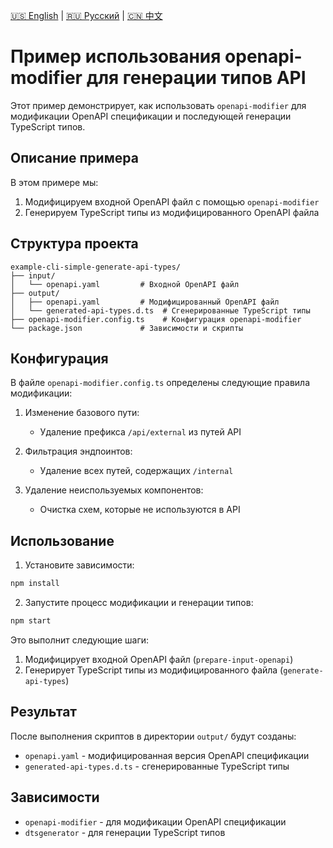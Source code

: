 [🇺🇸 English](./README.md) | [🇷🇺 Русский](./README-ru.md)  | [🇨🇳 中文](./README-zh.md)

# Пример использования openapi-modifier для генерации типов API

Этот пример демонстрирует, как использовать `openapi-modifier` для модификации OpenAPI спецификации и последующей генерации TypeScript типов.

## Описание примера

В этом примере мы:
1. Модифицируем входной OpenAPI файл с помощью `openapi-modifier`
2. Генерируем TypeScript типы из модифицированного OpenAPI файла

## Структура проекта

```
example-cli-simple-generate-api-types/
├── input/
│   └── openapi.yaml         # Входной OpenAPI файл
├── output/
│   ├── openapi.yaml         # Модифицированный OpenAPI файл
│   └── generated-api-types.d.ts  # Сгенерированные TypeScript типы
├── openapi-modifier.config.ts    # Конфигурация openapi-modifier
└── package.json             # Зависимости и скрипты
```

## Конфигурация

В файле `openapi-modifier.config.ts` определены следующие правила модификации:

1. Изменение базового пути:
   - Удаление префикса `/api/external` из путей API

2. Фильтрация эндпоинтов:
   - Удаление всех путей, содержащих `/internal`

3. Удаление неиспользуемых компонентов:
   - Очистка схем, которые не используются в API

## Использование

1. Установите зависимости:
```bash
npm install
```

2. Запустите процесс модификации и генерации типов:
```bash
npm start
```

Это выполнит следующие шаги:
1. Модифицирует входной OpenAPI файл (`prepare-input-openapi`)
2. Генерирует TypeScript типы из модифицированного файла (`generate-api-types`)

## Результат

После выполнения скриптов в директории `output/` будут созданы:
- `openapi.yaml` - модифицированная версия OpenAPI спецификации
- `generated-api-types.d.ts` - сгенерированные TypeScript типы

## Зависимости

- `openapi-modifier` - для модификации OpenAPI спецификации
- `dtsgenerator` - для генерации TypeScript типов 